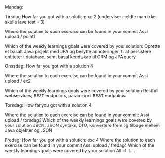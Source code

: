 Mandag:

Tirsdag
How far you got with a solution:
  xc 2 (underviser meldte man ikke skulle lave test = 3)

Where the solution to each exercise can be found in your commit
Assi upload / point1

Which of the weekly learnings goals were covered by your solution:
Oprette et basalt Java projekt med JPA og benytte annoteringer,
til at persistere entiteter i database, samt basal kendtskab til ORM og JPA query

Onssdag:
How far you got with a solution 4

Where the solution to each exercise can be found in your commit
Assi upload / ex2

Which of the weekly learnings goals were covered by your solution
 Restfull webservices, REST endpoints,  parametre i REST endpoints. 

Torsdag:
How far you got with a solution 4

Where the solution to each exercise can be found in your commit:
Assi upload / torsdag3
Which of the weekly learnings goals were covered by your solution
JSON, JSON syntaks, DTO, konvertere frem og tilbage mellem Java objekter og JSON

Fredag:
How far you got with a solution: exc 4
Where the solution to each exercise can be found in your commit
Assi upload / fredag4
Which of the weekly learnings goals were covered by your solution
All of it....